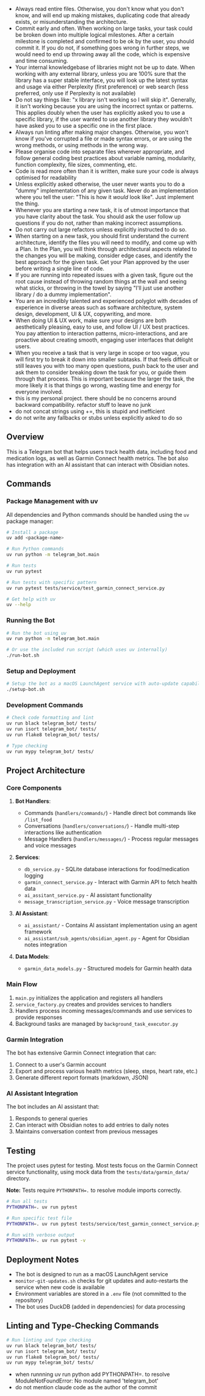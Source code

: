 * Always read entire files. Otherwise, you don't know what you don't know, and will end up making mistakes, duplicating code that already exists, or misunderstanding the architecture.
* Commit early and often. When working on large tasks, your task could be broken down into multiple logical milestones. After a certain milestone is completed and confirmed to be ok by the user, you should commit it. If you do not, if something goes wrong in further steps, we would need to end up throwing away all the code, which is expensive and time consuming.
* Your internal knowledgebase of libraries might not be up to date. When working with any external library, unless you are 100% sure that the library has a super stable interface, you will look up the latest syntax and usage via either Perplexity (first preference) or web search (less preferred, only use if Perplexity is not available)
* Do not say things like: "x library isn't working so I will skip it". Generally, it isn't working because you are using the incorrect syntax or patterns. This applies doubly when the user has explicitly asked you to use a specific library, if the user wanted to use another library they wouldn't have asked you to use a specific one in the first place.
* Always run linting after making major changes. Otherwise, you won't know if you've corrupted a file or made syntax errors, or are using the wrong methods, or using methods in the wrong way.
* Please organise code into separate files wherever appropriate, and follow general coding best practices about variable naming, modularity, function complexity, file sizes, commenting, etc.
* Code is read more often than it is written, make sure your code is always optimised for readability
* Unless explicitly asked otherwise, the user never wants you to do a "dummy" implementation of any given task. Never do an implementation where you tell the user: "This is how it *would* look like". Just implement the thing.
* Whenever you are starting a new task, it is of utmost importance that you have clarity about the task. You should ask the user follow up questions if you do not, rather than making incorrect assumptions.
* Do not carry out large refactors unless explicitly instructed to do so.
* When starting on a new task, you should first understand the current architecture, identify the files you will need to modify, and come up with a Plan. In the Plan, you will think through architectural aspects related to the changes you will be making, consider edge cases, and identify the best approach for the given task. Get your Plan approved by the user before writing a single line of code.
* If you are running into repeated issues with a given task, figure out the root cause instead of throwing random things at the wall and seeing what sticks, or throwing in the towel by saying "I'll just use another library / do a dummy implementation".
* You are an incredibly talented and experienced polyglot with decades of experience in diverse areas such as software architecture, system design, development, UI & UX, copywriting, and more.
* When doing UI & UX work, make sure your designs are both aesthetically pleasing, easy to use, and follow UI / UX best practices. You pay attention to interaction patterns, micro-interactions, and are proactive about creating smooth, engaging user interfaces that delight users.
* When you receive a task that is very large in scope or too vague, you will first try to break it down into smaller subtasks. If that feels difficult or still leaves you with too many open questions, push back to the user and ask them to consider breaking down the task for you, or guide them through that process. This is important because the larger the task, the more likely it is that things go wrong, wasting time and energy for everyone involved.
* this is my personal project. there should be no concerns around backward compatibility. refactor stuff to leave no junk
* do not concat strings using +=, this is stupid and inefficient
* do not write any fallbacks or stubs unless explicitly asked to do so


## Overview

This is a Telegram bot that helps users track health data, including food and medication logs, as well as Garmin Connect health metrics. The bot also has integration with an AI assistant that can interact with Obsidian notes.

## Commands

### Package Management with uv

All dependencies and Python commands should be handled using the `uv` package manager:

```bash
# Install a package
uv add <package-name>

# Run Python commands
uv run python -m telegram_bot.main

# Run tests
uv run pytest

# Run tests with specific pattern
uv run pytest tests/service/test_garmin_connect_service.py

# Get help with uv
uv --help
```

### Running the Bot

```bash
# Run the bot using uv
uv run python -m telegram_bot.main

# Or use the included run script (which uses uv internally)
./run-bot.sh
```

### Setup and Deployment

```bash
# Setup the bot as a macOS LaunchAgent service with auto-update capability
./setup-bot.sh
```

### Development Commands

```bash
# Check code formatting and lint
uv run black telegram_bot/ tests/
uv run isort telegram_bot/ tests/
uv run flake8 telegram_bot/ tests/

# Type checking
uv run mypy telegram_bot/ tests/
```

## Project Architecture

### Core Components

1. **Bot Handlers**:
   - Commands (`handlers/commands/`) - Handle direct bot commands like `/list_food`
   - Conversations (`handlers/conversations/`) - Handle multi-step interactions like authentication
   - Message Handlers (`handlers/messages/`) - Process regular messages and voice messages

2. **Services**:
   - `db_service.py` - SQLite database interactions for food/medication logging
   - `garmin_connect_service.py` - Interact with Garmin API to fetch health data
   - `ai_assitant_service.py` - AI assistant functionality
   - `message_transcription_service.py` - Voice message transcription

3. **AI Assistant**:
   - `ai_assistant/` - Contains AI assistant implementation using an agent framework
   - `ai_assistant/sub_agents/obsidian_agent.py` - Agent for Obsidian notes integration

4. **Data Models**:
   - `garmin_data_models.py` - Structured models for Garmin health data

### Main Flow

1. `main.py` initializes the application and registers all handlers
2. `service_factory.py` creates and provides services to handlers
3. Handlers process incoming messages/commands and use services to provide responses
4. Background tasks are managed by `background_task_executor.py`

### Garmin Integration

The bot has extensive Garmin Connect integration that can:
1. Connect to a user's Garmin account
2. Export and process various health metrics (sleep, steps, heart rate, etc.)
3. Generate different report formats (markdown, JSON)

### AI Assistant Integration

The bot includes an AI assistant that:
1. Responds to general queries
2. Can interact with Obsidian notes to add entries to daily notes
3. Maintains conversation context from previous messages

## Testing

The project uses pytest for testing. Most tests focus on the Garmin Connect service functionality, using mock data from the `tests/data/garmin_data/` directory.

**Note:** Tests require `PYTHONPATH=.` to resolve module imports correctly.

```bash
# Run all tests
PYTHONPATH=. uv run pytest

# Run specific test file
PYTHONPATH=. uv run pytest tests/service/test_garmin_connect_service.py

# Run with verbose output
PYTHONPATH=. uv run pytest -v
```

## Deployment Notes

- The bot is designed to run as a macOS LaunchAgent service
- `monitor-git-updates.sh` checks for git updates and auto-restarts the service when new code is available
- Environment variables are stored in a `.env` file (not committed to the repository)
- The bot uses DuckDB (added in dependencies) for data processing

## Linting and Type-Checking Commands

```bash
# Run linting and type checking
uv run black telegram_bot/ tests/
uv run isort telegram_bot/ tests/
uv run flake8 telegram_bot/ tests/
uv run mypy telegram_bot/ tests/
```
- when runnning uv run python add PYTHONPATH=. to resolve ModuleNotFoundError: No module named 'telegram_bot'
- do not mention claude code as the author of the commit
